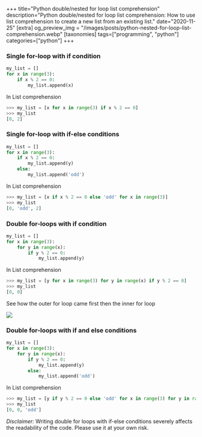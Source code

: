 +++
title="Python double/nested for loop list comprehension"
description="Python double/nested for loop list comprehension: How to use list comprehension to create a new list from an existing list."
date="2020-11-25"
[extra]
og_preview_img = "/images/posts/python-nested-for-loop-list-comprehension.webp"
[taxonomies]
tags=["programming", "python"]
categories=["python"]
+++

### Single for-loop with if condition

```python
my_list = []
for x in range(3):
    if x % 2 == 0:
        my_list.append(x)
```

In List comprehension

```python
>>> my_list = [x for x in range(3) if x % 2 == 0]
>>> my_list
[0, 2]
```

### Single for-loop with if-else conditions

```python
my_list = []
for x in range(3):
    if x % 2 == 0:
        my_list.append(y)
    else:
        my_list.append('odd')
```

In List comprehension

```python
>>> my_list = [x if x % 2 == 0 else 'odd' for x in range(3)]
>>> my_list
[0, 'odd', 2]
```

### Double for-loops with if condition

```python
my_list = []
for x in range(3):
    for y in range(x):
        if y % 2 == 0:
            my_list.append(y)
```

In List comprehension

```python
>>> my_list = [y for x in range(3) for y in range(x) if y % 2 == 0]
>>> my_list
[0, 0]
```

See how the outer for loop came first then the inner for loop

![](https://cdn.hashnode.com/res/hashnode/image/upload/v1678766499844/89d7af34-f7bf-467b-b491-35f4ea15ec56.gif)

### Double for-loops with if and else conditions

```python
my_list = []
for x in range(3):
    for y in range(x):
        if y % 2 == 0:
            my_list.append(y)
        else:
            my_list.append('odd')
```

In List comprehension

```python
>>> my_list = [y if y % 2 == 0 else 'odd' for x in range(3) for y in range(x)]
>>> my_list
[0, 0, 'odd']
```

*Disclaimer:* Writing double for loops with if-else conditions severely affects the readability of the code. Please use it at your own risk.